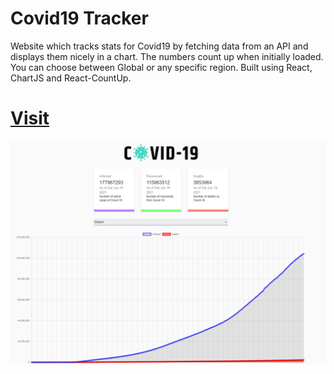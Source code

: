 # Covid19 Tracker

Website which tracks stats for Covid19 by fetching data from an API and displays them nicely in a chart. The numbers count up when initially loaded. You can choose between Global or any specific region. Built using React, ChartJS and React-CountUp.

# [Visit](https://atom-covid.netlify.app)

<img src="https://github.com/thereal-atom/covid19tracker/blob/main/6.png" alt="Pic" />
